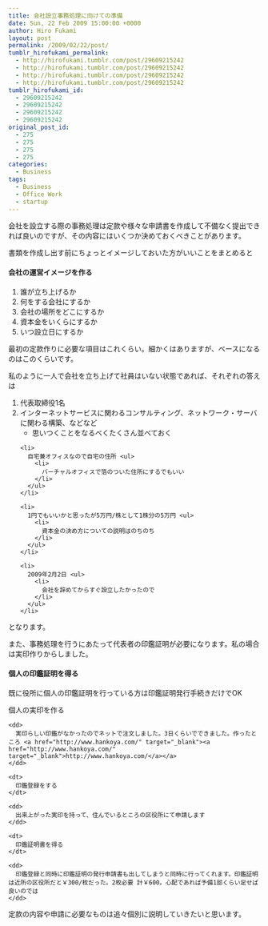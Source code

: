 ```yaml
---
title: 会社設立事務処理に向けての準備
date: Sun, 22 Feb 2009 15:00:00 +0000
author: Hiro Fukami
layout: post
permalink: /2009/02/22/post/
tumblr_hirofukami_permalink:
  - http://hirofukami.tumblr.com/post/29609215242
  - http://hirofukami.tumblr.com/post/29609215242
  - http://hirofukami.tumblr.com/post/29609215242
  - http://hirofukami.tumblr.com/post/29609215242
tumblr_hirofukami_id:
  - 29609215242
  - 29609215242
  - 29609215242
  - 29609215242
original_post_id:
  - 275
  - 275
  - 275
  - 275
categories:
  - Business
tags:
  - Business
  - Office Work
  - startup
---
```

<div class="section">
  <p>
    会社を設立する際の事務処理は定款や様々な申請書を作成して不備なく提出できれば良いのですが、その内容にはいくつか決めておくべきことがあります。
  </p>
  
  <p>
    書類を作成し出す前にちょっとイメージしておいた方がいいことをまとめると
  </p>
  
  <h4>
    会社の運営イメージを作る
  </h4>
  
  <ol>
    <li>
      誰が立ち上げるか
    </li>
    <li>
      何をする会社にするか
    </li>
    <li>
      会社の場所をどこにするか
    </li>
    <li>
      資本金をいくらにするか
    </li>
    <li>
      いつ設立日にするか
    </li>
  </ol>
  
  <p>
    最初の定款作りに必要な項目はこれくらい。細かくはありますが、ベースになるのはこのくらいです。
  </p>
  
  <p>
    私のように一人で会社を立ち上げて社員はいない状態であれば、それぞれの答えは
  </p>
  
  <ol>
    <li>
      代表取締役1名
    </li>
    <li>
      インターネットサービスに関わるコンサルティング、ネットワーク・サーバに関わる構築、などなど <ul>
        <li>
          思いつくことをなるべくたくさん並べておく
        </li>
      </ul>
    </li>
    
    <li>
      自宅兼オフィスなので自宅の住所 <ul>
        <li>
          バーチャルオフィスで箔のついた住所にするでもいい
        </li>
      </ul>
    </li>
    
    <li>
      1円でもいいかと思ったが5万円/株として1株分の5万円 <ul>
        <li>
          資本金の決め方についての説明はのちのち
        </li>
      </ul>
    </li>
    
    <li>
      2009年2月2日 <ul>
        <li>
          会社を辞めてからすぐ設立したかったので
        </li>
      </ul>
    </li>
  </ol>
  
  <p>
    となります。
  </p>
  
  <p>
    また、事務処理を行うにあたって代表者の印鑑証明が必要になります。私の場合は実印作りからしました。
  </p>
  
  <h4>
    個人の印鑑証明を得る
  </h4>
  
  <p>
    既に役所に個人の印鑑証明を行っている方は印鑑証明発行手続きだけでOK
  </p>
  
  <dl>
    <dt>
      個人の実印を作る
    </dt>
    
    <dd>
      実印らしい印鑑がなかったのでネットで注文しました。3日くらいでできました。作ったところ <a href="http://www.hankoya.com/" target="_blank"><a href="http://www.hankoya.com/" target="_blank">http://www.hankoya.com/</a></a>
    </dd>
    
    <dt>
      印鑑登録をする
    </dt>
    
    <dd>
      出来上がった実印を持って、住んでいるところの区役所にて申請します
    </dd>
    
    <dt>
      印鑑証明書を得る
    </dt>
    
    <dd>
      印鑑登録と同時に印鑑証明の発行申請書も出してしまうと同時に行ってくれます。印鑑証明は近所の区役所だと￥300/枚だった。2枚必要 計￥600。心配であれば予備1部くらい足せば良いのでは
    </dd>
  </dl>
  
  <p>
    定款の内容や申請に必要なものは追々個別に説明していきたいと思います。
  </p>
</div>